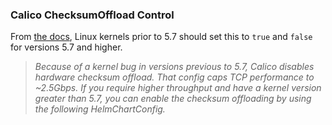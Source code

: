 ### Calico ChecksumOffload Control

From [the docs](https://docs.rke2.io/networking/basic_network_options?CNIplugin=Calico+CNI+Plugin), Linux kernels prior to 5.7 should set this to `true` and `false` for versions 5.7 and higher.

> _Because of a kernel bug in versions previous to 5.7, Calico disables hardware checksum offload. That config caps TCP performance to ~2.5Gbps. If you require higher throughput and have a kernel version greater than 5.7, you can enable the checksum offloading by using the following HelmChartConfig._


